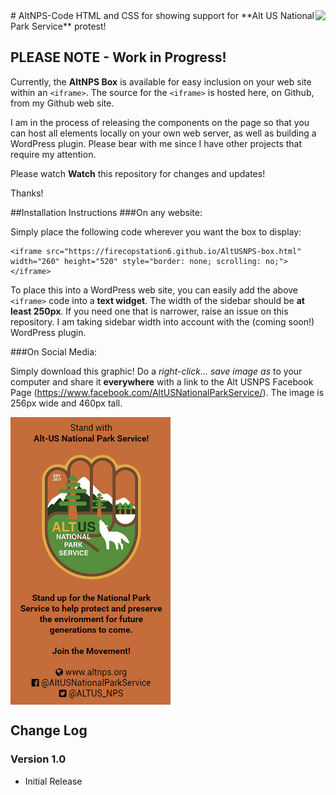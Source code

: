 <img src="https://i1.wp.com/jimmetzger.net/wp-content/uploads/2017/01/altnps.png?fit=200,200" align="right">
# AltNPS-Code
HTML and CSS for showing support for **Alt US National Park Service** protest!

## PLEASE NOTE - Work in Progress!
Currently, the **AltNPS Box** is available for easy inclusion on your web site within an ```<iframe>```. The source for the ```<iframe>``` is hosted here, on Github, from my Github web site.

I am in the process of releasing the components on the page so that you can host all elements locally on your own web server, as well as building a WordPress plugin. Please bear with me since I have other projects that require my attention.

Please watch **Watch** this repository for changes and updates!

Thanks!

##Installation Instructions
###On any website:

Simply place the following code wherever you want the box to display:
```
<iframe src="https://firecopstation6.github.io/AltUSNPS-box.html" width="260" height="520" style="border: none; scrolling: no;"></iframe>
```
To place this into a WordPress web site, you can easily add the above ```<iframe>``` code into a **text widget**. The width of the sidebar should be **at least 250px**. If you need one that is narrower, raise an issue on this repository. I am taking sidebar width into account with the (coming soon!) WordPress plugin.

###On Social Media:

Simply download this graphic! Do a *right-click... save image as* to your computer and share it **everywhere** with a link to the Alt USNPS Facebook Page (https://www.facebook.com/AltUSNationalParkService/). The image is 256px wide and 460px tall.

<img src="https://raw.githubusercontent.com/firecopstation6/firecopstation6.github.io/master/altusnps-banner-only.png" align="center">

## Change Log

### Version 1.0
- Initial Release

